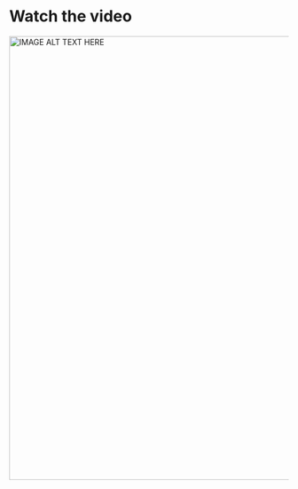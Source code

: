 <h1>Watch the video</h1>

<a href="https://youtu.be/mqgdAOPmcwU" target="_blank">
    <img src="https://i9.ytimg.com/vi_webp/mqgdAOPmcwU/mq2.webp?sqp=CMDg7bUG&rs=AOn4CLAC9x6goWV7MOk3XJpMY9wFXnLwGw" alt="IMAGE ALT TEXT HERE" width="800" >
</a>
